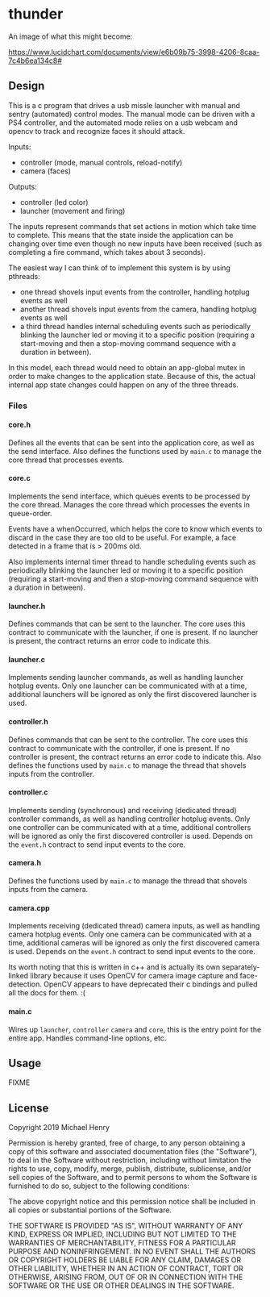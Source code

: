 # thunder

An image of what this might become:

https://www.lucidchart.com/documents/view/e6b09b75-3998-4206-8caa-7c4b6ea134c8#

## Design

This is a c program that drives a usb missle launcher with manual and sentry (automated) control modes. The manual mode can be driven with a PS4 controller, and the automated mode relies on a usb webcam and opencv to track and recognize faces it should attack.

Inputs:
- controller (mode, manual controls, reload-notify)
- camera (faces)

Outputs:
- controller (led color)
- launcher (movement and firing)

The inputs represent commands that set actions in motion which take time to complete. This means that the state inside the application can be changing over time even though no new inputs have been received (such as completing a fire command, which takes about 3 seconds).

The easiest way I can think of to implement this system is by using pthreads:
- one thread shovels input events from the controller, handling hotplug events as well
- another thread shovels input events from the camera, handling hotplug events as well
- a third thread handles internal scheduling events such as periodically blinking the launcher led or moving it to a specific position (requiring a start-moving and then a stop-moving command sequence with a duration in between).

In this model, each thread would need to obtain an app-global mutex in order to make changes to the application state. Because of this, the actual internal app state changes could happen on any of the three threads. 

### Files

#### core.h
Defines all the events that can be sent into the application core, as well as the send interface. Also defines the functions used by `main.c` to manage the core thread that processes events.

#### core.c
Implements the send interface, which queues events to be processed by the core thread. Manages the core thread which processes the events in queue-order. 

Events have a whenOccurred, which helps the core to know which events to discard in the case they are too old to be useful. For example, a face detected in a frame that is > 200ms old.

Also implements internal timer thread to handle scheduling events such as periodically blinking the launcher led or moving it to a specific position (requiring a start-moving and then a stop-moving command sequence with a duration in between).

#### launcher.h
Defines commands that can be sent to the launcher. The core uses this contract to communicate with the launcher, if one is present. If no launcher is present, the contract returns an error code to indicate this.

#### launcher.c
Implements sending launcher commands, as well as handling launcher hotplug events. Only one launcher can be communicated with at a time, additional launchers will be ignored as only the first discovered launcher is used.

#### controller.h
Defines commands that can be sent to the controller. The core uses this contract to communicate with the controller, if one is present. If no controller is present, the contract returns an error code to indicate this. Also defines the functions used by `main.c` to manage the thread that shovels inputs from the controller.

#### controller.c
Implements sending (synchronous) and receiving (dedicated thread) controller commands, as well as handling controller hotplug events. Only one controller can be communicated with at a time, additional controllers will be ignored as only the first discovered controller is used. Depends on the `event.h` contract to send input events to the core.

#### camera.h
Defines the functions used by `main.c` to manage the thread that shovels inputs from the camera.

#### camera.cpp
Implements receiving (dedicated thread) camera inputs, as well as handling camera hotplug events. Only one camera can be communicated with at a time, additional cameras will be ignored as only the first discovered camera is used. Depends on the `event.h` contract to send input events to the core.

Its worth noting that this is written in c++ and is actually its own separately-linked library because it uses OpenCV for camera image capture and face-detection. OpenCV appears to have deprecated their c bindings and pulled all the docs for them. :(

#### main.c

Wires up `launcher`, `controller` `camera` and `core`, this is the entry point for the entire app. Handles command-line options, etc.

## Usage

FIXME

## License

Copyright 2019 Michael Henry

Permission is hereby granted, free of charge, to any person obtaining a copy of this software and associated documentation files (the "Software"), to deal in the Software without restriction, including without limitation the rights to use, copy, modify, merge, publish, distribute, sublicense, and/or sell copies of the Software, and to permit persons to whom the Software is furnished to do so, subject to the following conditions:

The above copyright notice and this permission notice shall be included in all copies or substantial portions of the Software.

THE SOFTWARE IS PROVIDED "AS IS", WITHOUT WARRANTY OF ANY KIND, EXPRESS OR IMPLIED, INCLUDING BUT NOT LIMITED TO THE WARRANTIES OF MERCHANTABILITY, FITNESS FOR A PARTICULAR PURPOSE AND NONINFRINGEMENT. IN NO EVENT SHALL THE AUTHORS OR COPYRIGHT HOLDERS BE LIABLE FOR ANY CLAIM, DAMAGES OR OTHER LIABILITY, WHETHER IN AN ACTION OF CONTRACT, TORT OR OTHERWISE, ARISING FROM, OUT OF OR IN CONNECTION WITH THE SOFTWARE OR THE USE OR OTHER DEALINGS IN THE SOFTWARE.

